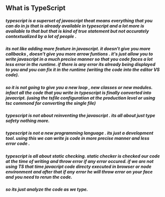 ## What is TypeScript

##### typescript is a superset of javascript theat means everything that you can do in js that is already available in typescript and a lot more is available to that but that is kind of true statement but not accurately contextualized by a lot of people . 
##### its not like adding more feature in javascript. it doesn't give you more callbacks , doesn't give you more arrow funtions . it's just allow you to write javascript in a much precise manner so that you code faces a lot less error in the runtime. if there is any error its already being displayed to you and you can fix it in the runtime (writing the code into the editor VS code).
##### so it is not going to give you a new loop , new classes or new modules. infact all the code that you write in typescript is finally converted into javacript. (using the tsfile configuration at the production level or using tsc commond for converting the single file)
##### typescript is not about reinventing the javascript . its all about just type safety nothing more.
##### typescript is not a new programming language . its just a development tool. using this we can write js code in more precise manner and less error code . 
##### typescript is all about static checking. static checker is checked our code at the time of writing and throw error if any error occured. if we are not using TS that time javacript code directy executed in browser or node environment and after that if any error he will throw error on your face and you need to rerun the code.
##### so its just analyze the code as we type.
